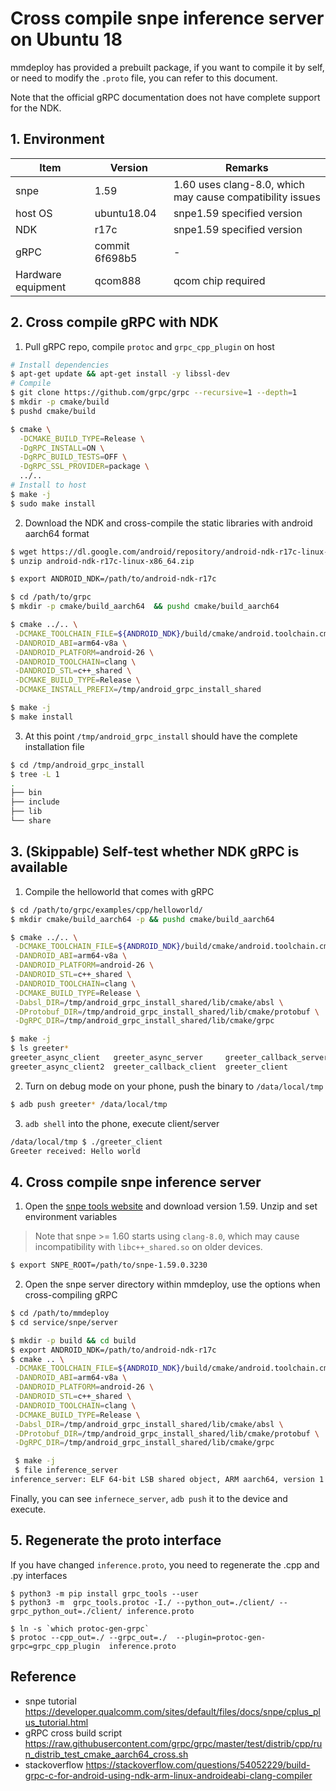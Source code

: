 # Cross compile snpe inference server on Ubuntu 18

mmdeploy has provided a prebuilt package, if you want to compile it by self, or need to modify the `.proto` file, you can refer to this document.

Note that the official gRPC documentation does not have complete support for the NDK.

## 1. Environment

| Item               | Version        | Remarks                                                   |
| ------------------ | -------------- | --------------------------------------------------------- |
| snpe               | 1.59           | 1.60 uses clang-8.0, which may cause compatibility issues |
| host OS            | ubuntu18.04    | snpe1.59 specified version                                |
| NDK                | r17c           | snpe1.59 specified version                                |
| gRPC               | commit 6f698b5 | -                                                         |
| Hardware equipment | qcom888        | qcom chip required                                        |

## 2. Cross compile gRPC with NDK

1. Pull gRPC repo, compile `protoc` and `grpc_cpp_plugin` on host

```bash
# Install dependencies
$ apt-get update && apt-get install -y libssl-dev
# Compile
$ git clone https://github.com/grpc/grpc --recursive=1 --depth=1
$ mkdir -p cmake/build
$ pushd cmake/build

$ cmake \
  -DCMAKE_BUILD_TYPE=Release \
  -DgRPC_INSTALL=ON \
  -DgRPC_BUILD_TESTS=OFF \
  -DgRPC_SSL_PROVIDER=package \
  ../..
# Install to host
$ make -j
$ sudo make install
```

2. Download the NDK and cross-compile the static libraries with android aarch64 format

```bash
$ wget https://dl.google.com/android/repository/android-ndk-r17c-linux-x86_64.zip
$ unzip android-ndk-r17c-linux-x86_64.zip

$ export ANDROID_NDK=/path/to/android-ndk-r17c

$ cd /path/to/grpc
$ mkdir -p cmake/build_aarch64  && pushd cmake/build_aarch64

$ cmake ../.. \
 -DCMAKE_TOOLCHAIN_FILE=${ANDROID_NDK}/build/cmake/android.toolchain.cmake \
 -DANDROID_ABI=arm64-v8a \
 -DANDROID_PLATFORM=android-26 \
 -DANDROID_TOOLCHAIN=clang \
 -DANDROID_STL=c++_shared \
 -DCMAKE_BUILD_TYPE=Release \
 -DCMAKE_INSTALL_PREFIX=/tmp/android_grpc_install_shared

$ make -j
$ make install
```

3. At this point `/tmp/android_grpc_install` should have the complete installation file

```bash
$ cd /tmp/android_grpc_install
$ tree -L 1
.
├── bin
├── include
├── lib
└── share
```

## 3. (Skippable) Self-test whether NDK gRPC is available

1. Compile the helloworld that comes with gRPC

```bash
$ cd /path/to/grpc/examples/cpp/helloworld/
$ mkdir cmake/build_aarch64 -p && pushd cmake/build_aarch64

$ cmake ../.. \
 -DCMAKE_TOOLCHAIN_FILE=${ANDROID_NDK}/build/cmake/android.toolchain.cmake \
 -DANDROID_ABI=arm64-v8a \
 -DANDROID_PLATFORM=android-26 \
 -DANDROID_STL=c++_shared \
 -DANDROID_TOOLCHAIN=clang \
 -DCMAKE_BUILD_TYPE=Release \
 -Dabsl_DIR=/tmp/android_grpc_install_shared/lib/cmake/absl \
 -DProtobuf_DIR=/tmp/android_grpc_install_shared/lib/cmake/protobuf \
 -DgRPC_DIR=/tmp/android_grpc_install_shared/lib/cmake/grpc

$ make -j
$ ls greeter*
greeter_async_client   greeter_async_server     greeter_callback_server  greeter_server
greeter_async_client2  greeter_callback_client  greeter_client
```

2. Turn on debug mode on your phone, push the binary to `/data/local/tmp`

```bash
$ adb push greeter* /data/local/tmp
```

3. `adb shell` into the phone, execute client/server

```bash
/data/local/tmp $ ./greeter_client
Greeter received: Hello world
```

## 4. Cross compile snpe inference server

1. Open the [snpe tools website](https://developer.qualcomm.com/software/qualcomm-neural-processing-sdk/tools) and download version 1.59. Unzip and set environment variables

> Note that snpe >= 1.60 starts using `clang-8.0`, which may cause incompatibility with `libc++_shared.so` on older devices.

```bash
$ export SNPE_ROOT=/path/to/snpe-1.59.0.3230
```

2. Open the snpe server directory within mmdeploy, use the options when cross-compiling gRPC

```bash
$ cd /path/to/mmdeploy
$ cd service/snpe/server

$ mkdir -p build && cd build
$ export ANDROID_NDK=/path/to/android-ndk-r17c
$ cmake .. \
 -DCMAKE_TOOLCHAIN_FILE=${ANDROID_NDK}/build/cmake/android.toolchain.cmake \
 -DANDROID_ABI=arm64-v8a \
 -DANDROID_PLATFORM=android-26 \
 -DANDROID_STL=c++_shared \
 -DANDROID_TOOLCHAIN=clang \
 -DCMAKE_BUILD_TYPE=Release \
 -Dabsl_DIR=/tmp/android_grpc_install_shared/lib/cmake/absl \
 -DProtobuf_DIR=/tmp/android_grpc_install_shared/lib/cmake/protobuf \
 -DgRPC_DIR=/tmp/android_grpc_install_shared/lib/cmake/grpc

 $ make -j
 $ file inference_server
inference_server: ELF 64-bit LSB shared object, ARM aarch64, version 1 (SYSV), dynamically linked, interpreter /system/bin/linker64, BuildID[sha1]=252aa04e2b982681603dacb74b571be2851176d2, with debug_info, not stripped
```

Finally,  you can see `infernece_server`, `adb push` it to the device and execute.

## 5. Regenerate the proto interface

If you have changed `inference.proto`, you need to regenerate the .cpp and .py interfaces

```Shell
$ python3 -m pip install grpc_tools --user
$ python3 -m  grpc_tools.protoc -I./ --python_out=./client/ --grpc_python_out=./client/ inference.proto

$ ln -s `which protoc-gen-grpc`
$ protoc --cpp_out=./ --grpc_out=./  --plugin=protoc-gen-grpc=grpc_cpp_plugin  inference.proto
```

## Reference

- snpe tutorial https://developer.qualcomm.com/sites/default/files/docs/snpe/cplus_plus_tutorial.html
- gRPC cross build script https://raw.githubusercontent.com/grpc/grpc/master/test/distrib/cpp/run_distrib_test_cmake_aarch64_cross.sh
- stackoverflow https://stackoverflow.com/questions/54052229/build-grpc-c-for-android-using-ndk-arm-linux-androideabi-clang-compiler
